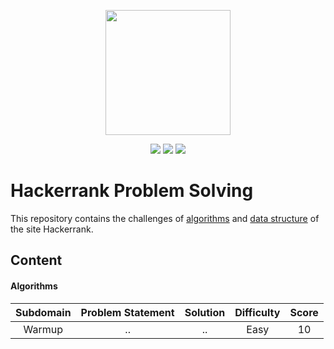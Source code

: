 <p align="center"><a href="https://www.hackerrank.com/Mr2520"><img src="https://hrcdn.net/hackerrank/assets/styleguide/logo_wordmark-13074b67abceb42ce8fd38bdeaac6926.svg" height="200"></a></p>

<p align="center">
	<img src="https://img.shields.io/badge/Problems%20Solved-81-brightgreen.svg">
	<img src="https://img.shields.io/badge/Score-2100-yellow.svg">
	<img src="https://img.shields.io/badge/Language-c++-blue.svg">
</p>

# Hackerrank Problem Solving
This repository contains the challenges of [algorithms](https://www.hackerrank.com/domains/algorithms) and [data structure](https://www.hackerrank.com/domains/data-structures) of the site Hackerrank.


## Content
#### Algorithms
| Subdomain	| Problem Statement | Solution | Difficulty | Score |
| :-------: | :---------------: | :------: | :--------: | :---: |
| Warmup | .. | .. | Easy | 10 |


